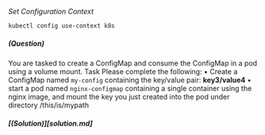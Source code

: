 
*_Set Configuration Context_*

`kubectl config use-context k8s`

##### (Question)
You are tasked to create a ConfigMap and consume the ConfigMap in a pod using a volume mount.
Task
Please complete the following:
• Create a ConfigMap named `my-config` containing the key/value pair: __key3/value4__
• start a pod named `nginx-configmap` containing a single container using the
nginx image, and mount the key you just created into the pod under directory /this/is/mypath

##### [(Solution)][solution.md]